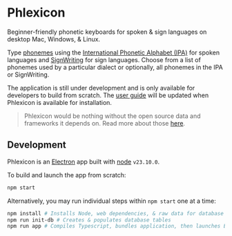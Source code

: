 # Phlexicon

Beginner-friendly phonetic keyboards for spoken & sign languages on desktop Mac, Windows, & Linux.

Type [phonemes](https://en.wikipedia.org/wiki/Phoneme) using the [International Phonetic Alphabet (IPA)](https://en.wikipedia.org/wiki/International_Phonetic_Alphabet)
for spoken languages and [SignWriting](https://www.signwriting.org/about/) for sign languages.
Choose from a list of phonemes used by a particular dialect or optionally, all phonemes in the IPA or SignWriting.

The application is still under development and is only available for developers to build from scratch.
The [user guide](https://mxskylar.github.io/phlexicon/) will be updated when Phlexicon is available for installation.

> Phlexicon would be nothing without the open source data and frameworks it depends on.
> Read more about those [here](https://mxskylar.github.io/phlexicon/attribution).

## Development

Phlexicon is an [Electron](https://www.electronjs.org/) app built with [node](https://nodejs.org/) `v23.10.0`.

To build and launch the app from scratch:
```bash
npm start
```

Alternatively, you may run individual steps within `npm start` one at a time:
```bash
npm install # Installs Node, web dependencies, & raw data for database
npm run init-db # Creates & populates database tables
npm run app # Compiles Typescript, bundles application, then launches Electron app
```